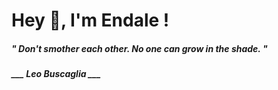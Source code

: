 <h1 title="head"> Hey 👋, I'm Endale !</h1>

**<h5><i>" Don't smother each other. No one can grow in the shade. "</i></h5>**

*<b>___ Leo Buscaglia ___</b>*
